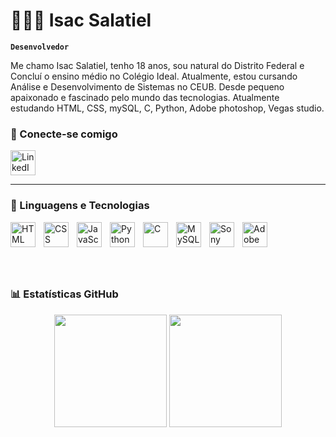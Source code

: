 # 👨🏻‍💻 Isac Salatiel

**`Desenvolvedor `**

Me chamo Isac Salatiel, tenho 18 anos, sou natural do Distrito Federal e Concluí o ensino médio no Colégio Ideal. Atualmente, estou cursando Análise e Desenvolvimento de Sistemas no CEUB. Desde pequeno apaixonado e fascinado pelo mundo das tecnologias. Atualmente estudando HTML, CSS, mySQL, C, Python, Adobe photoshop, Vegas studio. 

### 📎 Conecte-se comigo

<p align="left">
  <a href="https://www.linkedin.com/in/isac-freitas-b67897358/" target="_blank">
    <img 
         src="https://cdn.jsdelivr.net/gh/devicons/devicon/icons/linkedin/linkedin-original.svg" 
         alt="LinkedIn" 
         width="40" 
         style="padding-right:10px;" />
  </a>
</p>

---

### 🤖 Linguagens e Tecnologias

<img 
    align="left" 
    alt="HTML" 
    title="HTML" 
    width="40px" 
    style="padding-right: 10px;" 
    src="https://cdn.jsdelivr.net/gh/devicons/devicon/icons/html5/html5-original.svg" 
/>

<img 
    align="left" 
    alt="CSS" 
    title="CSS" 
    width="40px" 
    style="padding-right: 10px;" 
    src="https://cdn.jsdelivr.net/gh/devicons/devicon/icons/css3/css3-original.svg" 
/>

<img 
    align="left" 
    alt="JavaScript" 
    title="JavaScript" 
    width="40px" 
    style="padding-right: 10px;" 
    src="https://cdn.jsdelivr.net/gh/devicons/devicon/icons/javascript/javascript-original.svg" 
/>

<img 
    align="left" 
    alt="Python" 
    title="Python" 
    width="40px" 
    style="padding-right: 10px;" 
    src="https://cdn.jsdelivr.net/gh/devicons/devicon/icons/python/python-original.svg" 
/>

<img 
    align="left" 
    alt="C" 
    title="C" 
    width="40px" 
    style="padding-right: 10px;" 
    src="https://cdn.jsdelivr.net/gh/devicons/devicon/icons/c/c-original.svg" 
/>

<img 
    align="left" 
    alt="MySQL" 
    title="MySQL" 
    width="40px" 
    style="padding-right: 10px;" 
    src="https://cdn.jsdelivr.net/gh/devicons/devicon/icons/mysql/mysql-original.svg" 
/>

<img 
    align="left" 
    alt="Sony Vegas Pro 17" 
    title="Sony Vegas Pro 17" 
    width="40px" 
    style="padding-right: 10px;" 
    src="https://upload.wikimedia.org/wikipedia/commons/thumb/d/d3/Vegas_Pro_17_icon.png/512px-Vegas_Pro_17_icon.png" 
/>


<img 
    align="left" 
    alt="Adobe Photoshop" 
    title="Adobe Photoshop" 
    width="40px" 
    style="padding-right: 10px;" 
    src="https://upload.wikimedia.org/wikipedia/commons/a/af/Adobe_Photoshop_CC_icon.svg" 
/>

<br/><br/><br/>

<br/>

### 📊 Estatísticas GitHub

<div align="center">
  <img height="180em" src="https://github-readme-stats.vercel.app/api?username=Zackzinzz07&show_icons=true&theme=tokyonight&include_all_commits=true&count_private=true"/>
  <img height="180em" src="https://github-readme-stats.vercel.app/api/top-langs/?username=Zackzinzz07&layout=compact&langs_count=7&theme=tokyonight"/>
</div>

